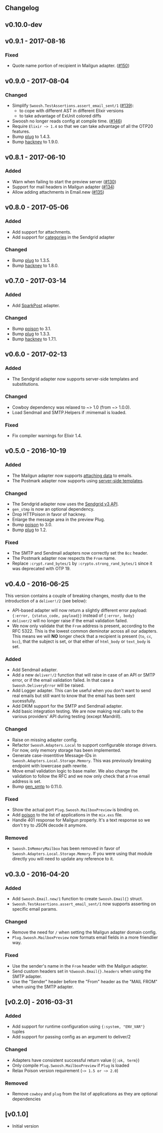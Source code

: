 ## Changelog

## v0.10.0-dev

## v0.9.1 - 2017-08-16

### Fixed
* Quote name portion of recipient in Mailgun adapter. ([#150](https://github.com/swoosh/swoosh/pull/150)) 

## v0.9.0 - 2017-08-04

### Changed

* Simplify `Swoosh.TestAssertions.assert_email_sent/1` ([#139](https://github.com/swoosh/swoosh/pull/139)):
  * to cope with different AST in different Elixir versions
  * to take advantage of ExUnit colored diffs
* Swoosh no longer reads config at compile time. ([#146](https://github.com/swoosh/swoosh/pull/146))
* Require `Elixir ~> 1.4` so that we can take advantage of all the OTP20 features.
* Bump [plug](https://github.com/elixir-lang/plug) to 1.4.3.
* Bump [hackney](https://github.com/benoitc/hackney) to 1.9.0.

## v0.8.1 - 2017-06-10

### Added

* Warn when failing to start the preview server ([#130](https://github.com/swoosh/swoosh/pull/130))
* Support for mail headers in Mailgun adapter ([#134](https://github.com/swoosh/swoosh/pull/134))
* Allow adding attachments in Email.new ([#135](https://github.com/swoosh/swoosh/pull/135))

## v0.8.0 - 2017-05-06

### Added
* Add support for attachments.
* Add support for [categories](https://sendgrid.com/docs/API_Reference/api_v3.html) in the Sendgrid adapter

### Changed
* Bump [plug](https://github.com/elixir-lang/plug) to 1.3.5.
* Bump [hackney](https://github.com/benoitc/hackney) to 1.8.0.

## v0.7.0 - 2017-03-14

### Added
* Add [SparkPost](https://www.sparkpost.com) adapter.

### Changed
* Bump [poison](https://github.com/devinus/poison) to 3.1.
* Bump [plug](https://github.com/elixir-lang/plug) to 1.3.3.
* Bump [hackney](https://github.com/benoitc/hackney) to 1.7.1.

## v0.6.0 - 2017-02-13

### Added
* The Sendgrid adapter now supports server-side templates and substitutions.

### Changed
* Cowboy dependency was relaxed to ~> 1.0 (from ~> 1.0.0).
* Load Sendmail and SMTP.Helpers if :mimemail is loaded.

### Fixed
* Fix compiler warnings for Elixir 1.4.

## v0.5.0 - 2016-10-19

### Added
* The Mailgun adapter now supports [attaching data](https://documentation.mailgun.com/user_manual.html#attaching-data-to-messages) to emails.
* The Postmark adapter now supports using [server-side templates](http://developer.postmarkapp.com/developer-api-templates.html#email-with-template).

### Changed
* The Sendgrid adapter now uses the [Sendgrid v3 API](https://sendgrid.com/docs/API_Reference/Web_API_v3/Mail/index.html).
* `gen_stmp` is now an optional dependency.
* Drop HTTPoison in favor of hackney.
* Enlarge the message area in the preview Plug.
* Bump [poison](https://github.com/devinus/poison) to 3.0.
* Bump [plug](https://github.com/elixir-lang/plug) to 1.2.

### Fixed
* The SMTP and Sendmail adapters now correctly set the `Bcc` header.
* The Postmark adapter now respects the `From` name.
* Replace `:crypt.rand_bytes/1` by `:crypto.strong_rand_bytes/1` since it was deprecated with OTP 19.

## v0.4.0 - 2016-06-25

This version contains a couple of breaking changes, mostly due to the introduction of a `deliver!/2` (see below):
* API-based adapter will now return a slightly different error payload: `{:error, {status_code, payload}}` instead of
`{:error, body}`
* `deliver/2` will no longer raise if the email validation failed.
* We now only validate that the `From` address is present, according to the RFC 5322. This is the lowest common
deminotar across all our adapters. This means we will **NO** longer check that a recipient is present (`to`, `cc`, `bcc`),
that the subject is set, or that either of `html_body` or `text_body` is set.

### Added
* Add Sendmail adapter.
* Add a new `deliver!/2` function that will raise in case of an API or SMTP error, or if the email validation failed. In
that case a `Swoosh.DeliveryError` will be raised.
* Add Logger adapter. This can be useful when you don't want to send real emails but still want to know that the email
has been sent sucessfully.
* Add DKIM support for the SMTP and Sendmail adapter.
* Add basic integration testing. We are now making real calls to the various providers' API during testing (except Mandrill).

### Changed
* Raise on missing adapter config.
* Refactor `Swoosh.Adapters.Local` to support configurable storage drivers. For now, only memory storage has been
implemented.
* Generate case-insentitive Message-IDs in `Swoosh.Adapters.Local.Storage.Memory`. This was previously breaking endpoint
with lowercase path rewrite.
* Move email validation logic to base mailer. We also change the validation to follow the RFC and we now only check that
a `From` email address is set.
* Bump [gen_smtp](https://github.com/Vagabond/gen_smtp) to 0.11.0.

### Fixed
* Show the actual port `Plug.Swoosh.MailboxPreview` is binding on.
* Add [poison](https://github.com/devinus/poison) to the list of applications in the `mix.exs` file.
* Handle 401 response for Mailgun properly. It's a text response so we don't try to JSON decode it anymore.

### Removed
* `Swoosh.InMemoryMailbox` has been removed in favor of `Swoosh.Adapters.Local.Storage.Memory`. If you were using that
module directly you will need to update any reference to it.

## v0.3.0 - 2016-04-20
### Added
* Add `Swoosh.Email.new/1` function to create `Swoosh.Email{}` struct.
* `Swoosh.TestAssertions.assert_email_sent/1` now supports asserting on specific email params.

### Changed
* Remove the need for `/` when setting the Mailgun adapter domain config.
* `Plug.Swoosh.MailboxPreview` now formats email fields in a more friendlier way.

### Fixed
* Use the sender's name in the `From` header with the Mailgun adapter.
* Send custom headers set in `%Swoosh.Email{}.headers` when using the SMTP adapter.
* Use the "Sender" header before the "From" header as the "MAIL FROM" when using the SMTP adapter.

## [v0.2.0] - 2016-03-31
### Added
* Add support for runtime configuration using `{:system, "ENV_VAR"}` tuples
* Add support for passing config as an argument to deliver/2

### Changed
* Adapters have consistent successful return value (`{:ok, term}`)
* Only compile `Plug.Swoosh.MailboxPreview` if `Plug` is loaded
* Relax Poison version requirement (`~> 1.5 or ~> 2.0`)

### Removed
* Remove `cowboy` and `plug` from the list of applications as they are optional
dependencies

## [v0.1.0]

* Initial version
